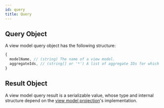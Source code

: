 ```yaml
---
id: query
title: Query
---
```


## Query Object

A view model query object has the following structure:

<!-- prettier-ignore-start -->

```js
{
  modelName, // (string) The name of a view model.
  aggregateIds, // (string[] or '*') A list of aggregate IDs for which to process events.
}
```

<!-- prettier-ignore-end -->

## Result Object

A view model query result is a serializable value, whose type and internal structure depend on the [view model projection](projection.md)'s implementation.

